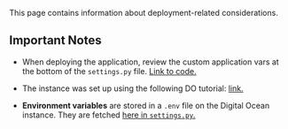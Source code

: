 This page contains information about deployment-related considerations. 

## Important Notes

* When deploying the application, review the custom application vars at the bottom of the `settings.py` file. [Link to code.](https://github.com/mkornyev/ReEntry412/blob/master/ReEntryApp/settings.py#L139-L183)

* The instance was set up using the following DO tutorial: [link.](https://www.digitalocean.com/community/tutorials/how-to-set-up-django-with-postgres-nginx-and-gunicorn-on-ubuntu-16-04)

* __Environment variables__ are stored in a `.env` file on the Digital Ocean instance. They are fetched [here in `settings.py`.](https://github.com/mkornyev/ReEntry412/blob/master/ReEntryApp/settings.py#L16-L17)